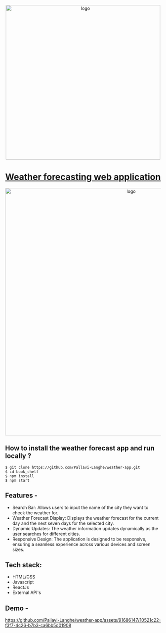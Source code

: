 <div align="center">
  <img src="https://res.cloudinary.com/dv8400fc2/image/upload/v1708611838/weather-app_ane8wi.jpg" width="500" alt="logo"/>
  
  # [Weather forecasting web application](https://weather-application-v1.vercel.app/)
    
</div>
<div align="center">
  <img src="https://res.cloudinary.com/dv8400fc2/image/upload/v1708612404/cover-weather-app_frinfy.jpg" width="800" alt="logo"/>
  
</div>

## **How to install the weather forecast app and run locally ?**

```
$ git clone https://github.com/Pallavi-Langhe/weather-app.git
$ cd book_shelf
$ npm install
$ npm start
```

## **Features -**

- Search Bar:
  Allows users to input the name of the city they want to check the weather for.
- Weather Forecast Display:
  Displays the weather forecast for the current day and the next seven days for the selected city.
- Dynamic Updates:
  The weather information updates dynamically as the user searches for different cities.
- Responsive Design:
  The application is designed to be responsive, ensuring a seamless experience across various devices and screen sizes.


## **Tech stack:**
- HTML/CSS
- Javascript
- ReactJs
- External API's

## **Demo -**
https://github.com/Pallavi-Langhe/weather-app/assets/91686147/10521c22-f3f7-4c26-b7b3-ca6bb5d01908







